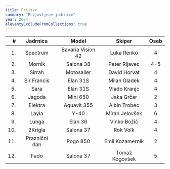 ```yaml
---
title: Prijave
summary: "Prijavljene jadrnice"
year: 2024
eleventyExcludeFromCollections: true
---
```


| #  | Jadrnica      | Model             | Skiper            | Oseb  |
|---:|:-------------:|:-----------------:|:-----------------:|:-----:|
| 1. | Spectrum      | Bavaria Vision 42 | Luka Renko        |   4   |
| 2. | Mornik        | Salona 38         | Peter Rijavec     |  4-5  |
| 3. | Sirrah        | Motosailer        | David Horvat      |   4   |
| 4. | Sir Francis   | Elan 31S          | Milan Gladek      |   4   |
| 5. | Sara          | Elan 31S          | Vlado Kranjc      |   4   |
| 6. | Jagoda        | Mini 650          | Jaka Grčar        |   2   |
| 7. | Elektra       | Aquavit 355       | Albin Trobec      |   3   |
| 8. | Layla         | Y-40              | Miran Jelovšek    |   6   |
| 9. | Lunga         | Elan 36           | Vinko Božič       |   4   |
| 10.| 2Krigla       | Salona 37         | Rok Volk          |   4   |
| 11.| Praznični dan | Pogo 850          | Emil Kozamernik   |   2   |
| 12.| Fado          | Salona 37         | Tomaž Kogovšek    |   5   |
